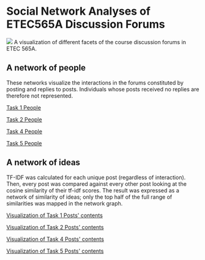 # Social Network Analyses of ETEC565A Discussion Forums

![](https://avatars1.githubusercontent.com/u/66854558?s=96&v=4)
A visualization of different facets of the course discussion forums in ETEC 565A.

## A network of people

These networks visualize the interactions in the forums constituted by posting and replies to posts. Individuals whose posts received no replies are therefore not represented.

[Task 1 People](t1-people)

[Task 2 People](t2-people)

[Task 4 People](t4-people)

[Task 5 People](t5-people)

## A network of ideas

TF-IDF was calculated for each unique post (regardless of interaction). Then, every post was compared against every other post looking at the cosine similarity of their tf-idf scores. The result was expressed as a network of similarity of ideas; only the top half of the full range of similarities was mapped in the network graph.

[Visualization of Task 1 Posts' contents](t1-posts)

[Visualization of Task 2 Posts' contents](t2-posts)

[Visualization of Task 4 Posts' contents](t4-posts)

[Visualization of Task 5 Posts' contents](t5-posts)
